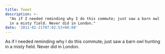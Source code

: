```yaml
---
title: Tweet
description: >-
  "As if I needed reminding why I do this commute; just saw a barn owl hunting
  in a misty field. Never did in London."
date: '2011-02-21T07:02:53+00:00'
---
```

As if I needed reminding why I do this commute; just saw a barn owl hunting in a misty field. Never did in London.
